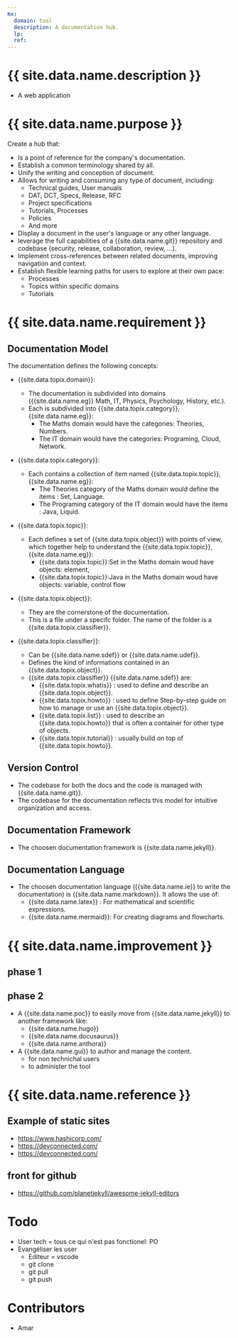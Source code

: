 ```yaml
---
mx:
  domain: tool
  description: A documentation hub.
  lp:
  ref:
---
```


# {{ site.data.name.description }}
- A web application

# {{ site.data.name.purpose }}
Create a hub that:  

- Is a point of reference for the company's documentation.
- Establish a common terminology shared by all.
- Unify the writing and conception of document.
- Allows for writing and consuming any type of document, including:
  - Technical guides, User manuals
  - DAT, DCT, Specs, Release, RFC
  - Project specifications
  - Tutorials, Processes
  - Policies
  - And more
- Display a document in the user's language or any other language.
- leverage the full capabilities of a {{site.data.name.git}} repository and codebase (security, release, collaboration, review, ...).
- Implement cross-references between related documents, improving navigation and context.
- Establish flexible learning paths for users to explore at their own pace:
  - Processes
  - Topics within specific domains
  - Tutorials


# {{ site.data.name.requirement }}

## Documentation Model
The documentation defines the following concepts:

- {{site.data.topix.domain}}:   
    - The documentation is subdivided into domains ({{site.data.name.eg}} Math, IT, Physics, Psychology, History, etc.).
    - Each is subdivided into {{site.data.topix.category}}, {{site.data.name.eg}}:
      - The Maths domain would have the categories: Theories, Numbers.
      - The IT domain would have the categories: Programing, Cloud, Network.
- {{site.data.topix.category}}: 
    - Each contains a collection of item named {{site.data.topix.topic}}, {{site.data.name.eg}}:
      - The Theories category of the Maths domain would define the items : Set, Language.
      - The Programing category of the IT domain would have the items    : Java, Liquid.
- {{site.data.topix.topic}}:  
    - Each defines a set of {{site.data.topix.object}} with points of view, which together help to understand the {{site.data.topix.topic}}, {{site.data.name.eg}}:
      - {{site.data.topix.topic}}:Set in the Maths domain woud have objects: element,  
      - {{site.data.topix.topic}}:Java in the Maths domain woud have objects: variable, control flow   
- {{site.data.topix.object}}:  
    - They are the cornerstone of the documentation. 
    - This is a file under a specifc folder. The name of the folder is a {{site.data.topix.classifier}}.

- {{site.data.topix.classifier}}:  
    - Can be {{site.data.name.sdef}} or {{site.data.name.udef}}.
    - Defines the kind of informations contained in an {{site.data.topix.object}}.
    - {{site.data.topix.classifier}} {{site.data.name.sdef}}  are:
        - {{site.data.topix.whatis}} :   used to define and describe an {{site.data.topix.object}}.
        - {{site.data.topix.howto}} :    used to define Step-by-step guide on how to manage or use an {{site.data.topix.object}}.
        - {{site.data.topix.list}} :     used to describe an {{site.data.topix.howto}} that is often a container for other type of objects.
        - {{site.data.topix.tutorial}} : usually build on top of {{site.data.topix.howto}}.


## Version Control
- The codebase for both the docs and the code is managed with {{site.data.name.git}}.
- The codebase for the documentation reflects this model for intuitive organization and access.

## Documentation Framework
- The choosen documentation framework is {{site.data.name.jekyll}}.

## Documentation Language
- The choosen documentation language ({{site.data.name.ie}} to write the documentation) is {{site.data.name.markdown}}. It allows the use of:
  - {{site.data.name.latex}} :  For mathematical and scientific expressions.
  - {{site.data.name.mermaid}}: For creating diagrams and flowcharts.

# {{ site.data.name.improvement }}
## phase 1
## phase 2
- A {{site.data.name.poc}} to easily move from {{site.data.name.jekyll}} to another framework like:
  - {{site.data.name.hugo}}
  - {{site.data.name.docusaurus}}
  - {{site.data.name.anthora}}
- A {{site.data.name.gui}} to author and manage the content.
  - for non technichal users
  - to administer the tool 

# {{ site.data.name.reference }}
## Example of static sites
  - https://www.hashicorp.com/
  - https://devconnected.com/
  - https://devconnected.com/

## front for github
- https://github.com/planetjekyll/awesome-jekyll-editors

# Todo
- User tech = tous ce qui n'est pas fonctionel: PO
- Evangéliser les user
  - Editeur = vscode
  - git clone
  - git pull
  - git push

# Contributors
- Amar


